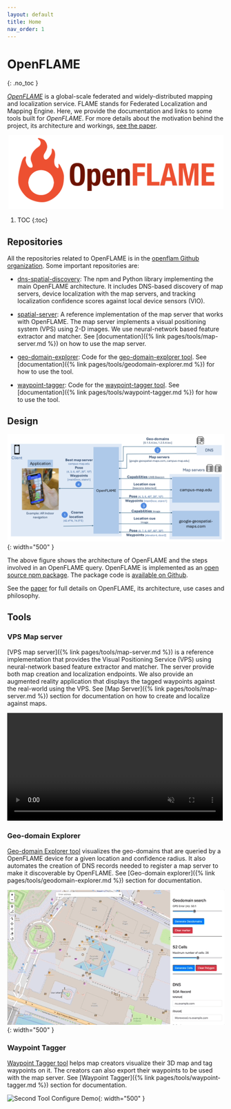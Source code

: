 ```yaml
---
layout: default
title: Home
nav_order: 1
---
```

# OpenFLAME
{: .no_toc }

[*OpenFLAME*](https://arxiv.org/abs/2411.04271) is a global-scale federated and widely-distributed mapping and localization service. FLAME stands for Federated Localization and Mapping Engine. Here, we provide the documentation and links to some tools built for *OpenFLAME*. For more details about the motivation behind the project, its architecture and workings, [see the paper](https://arxiv.org/abs/2411.04271).

<p align="center">
    <img src="/assets/images/logo_horizontal.png" width="500" />
</p>

1. TOC
{:toc}

## Repositories

All the repositories related to OpenFLAME is in the [openflam Github organization](https://github.com/openflam). Some important repositories are:

- [dns-spatial-discovery](https://github.com/openflam/dns-spatial-discovery): The npm and Python library implementing the main OpenFLAME architecture. It includes DNS-based discovery of map servers, device localization with the map servers, and tracking localization confidence scores against local device sensors (VIO).
  
- [spatial-server](https://github.com/openflam/spatial-server): A reference implementation of the map server that works with OpenFLAME. The map server implements a visual positioning system (VPS) using 2-D images. We use neural-network based feature extractor and matcher. See [documentation]({% link pages/tools/map-server.md %}) on how to use the map server.
  
- [geo-domain-explorer](https://github.com/openflam/geo-domain-explorer): Code for the [geo-domain-explorer tool](https://openflam.github.io/geo-domain-explorer/). See [documentation]({% link pages/tools/geodomain-explorer.md %}) for how to use the tool.
  
- [waypoint-tagger](https://github.com/openflam/waypoint-tagger): Code for the [waypoint-tagger tool](https://openflam.github.io/waypoint-tagger/). See [documentation]({% link pages/tools/waypoint-tagger.md %}) for how to use the tool.

## Design

![Architecture](/assets/images/architecture.png){: width="500" }

The above figure shows the architecture of OpenFLAME and the steps involved in an OpenFLAME query. OpenFLAME is implemented as an [open source npm package](https://github.com/orgs/openflam/packages/npm/package/dnsspatialdiscovery). The package code is [available on Github](https://github.com/openflam/dns-spatial-discovery/tree/master/js). 

See the [paper](https://arxiv.org/abs/2411.04271) for full details on OpenFLAME, its architecture, use cases and philosophy.

## Tools

### VPS Map server

[VPS map server]({% link pages/tools/map-server.md %}) is a reference implementation that provides the Visual Positioning Service (VPS) using neural-network based feature extractor and matcher. The server provide both map creation and localization endpoints. We also provide an augmented reality application that displays the tagged waypoints against the real-world using the VPS. See [Map Server]({% link pages/tools/map-server.md %}) section for documentation on how to create and localize against maps.

<video src="/assets/videos/spatial_server.mp4" autoplay loop muted width="500"></video>

### Geo-domain Explorer

<a href="https://openflam.github.io/geo-domain-explorer/" target="_blank">Geo-domain Explorer tool</a> visualizes the geo-domains that are queried by a OpenFLAME device for a given location and confidence radius. It also automates the creation of DNS records needed to register a map server to make it discoverable by OpenFLAME. See [Geo-domain explorer]({% link pages/tools/geodomain-explorer.md %}) section for documentation.

![Geo Domain Creator Tool Demo](/assets/gifs/geo-domain-explorer/query.gif){: width="500" }

### Waypoint Tagger 

<a href="https://openflam.github.io/waypoint-tagger/" target="_blank">Waypoint Tagger tool</a> helps map creators visualize their 3D map and tag waypoints on it. The creators can also export their waypoints to be used with the map server. See [Waypoint Tagger]({% link pages/tools/waypoint-tagger.md %}) section for documentation.

![Second Tool Configure Demo](/assets/gifs/waypoint-tagger/load-map.gif){: width="500" }
